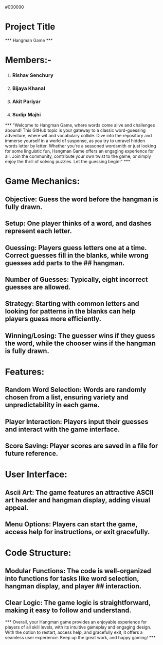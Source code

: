 #000000
# Project Title
*** Hangman Game ***

# Members:- 
1) ### Rishav Senchury
2) ### Bijaya Khanal
3) ### Akit Pariyar
4) ### Sudip Majhi 



*** "Welcome to Hangman Game, where words come alive and challenges abound! This GitHub topic is your gateway to a classic word-guessing adventure, where wit and vocabulary collide. Dive into the repository and immerse yourself in a world of suspense, as you try to unravel hidden words letter by letter. Whether you're a seasoned wordsmith or just looking for some linguistic fun, Hangman Game offers an engaging experience for all. Join the community, contribute your own twist to the game, or simply enjoy the thrill of solving puzzles. Let the guessing begin!" ***






# Game Mechanics:
## Objective: Guess the word before the hangman is fully drawn.
## Setup: One player thinks of a word, and dashes represent each letter.
## Guessing: Players guess letters one at a time. Correct guesses fill in the blanks, while wrong guesses add parts to the ## hangman.
## Number of Guesses: Typically, eight incorrect guesses are allowed.
## Strategy: Starting with common letters and looking for patterns in the blanks can help players guess more efficiently.
## Winning/Losing: The guesser wins if they guess the word, while the chooser wins if the hangman is fully drawn.

# Features:
## Random Word Selection: Words are randomly chosen from a list, ensuring variety and unpredictability in each game.
## Player Interaction: Players input their guesses and interact with the game interface.
## Score Saving: Player scores are saved in a file for future reference.

# User Interface:
## Ascii Art: The game features an attractive ASCII art header and hangman display, adding visual appeal.
## Menu Options: Players can start the game, access help for instructions, or exit gracefully.

# Code Structure:
## Modular Functions: The code is well-organized into functions for tasks like word selection, hangman display, and player ## interaction.
## Clear Logic: The game logic is straightforward, making it easy to follow and understand.

*** Overall, your Hangman game provides an enjoyable experience for players of all skill levels, with its intuitive gameplay and engaging design. With the option to restart, access help, and gracefully exit, it offers a seamless user experience. Keep up the great work, and happy gaming! ***








